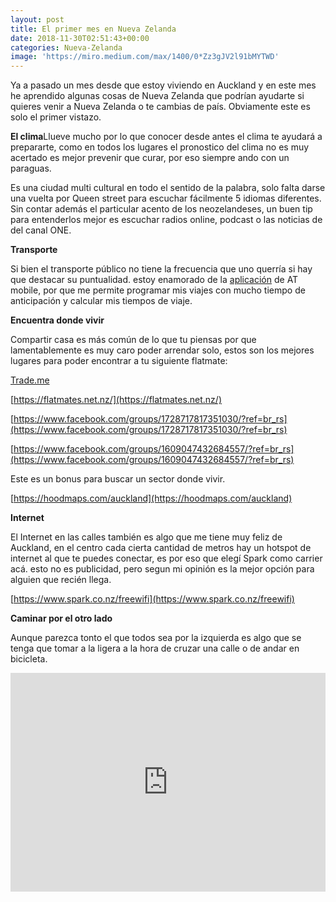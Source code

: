 ```yaml
---
layout: post
title: El primer mes en Nueva Zelanda
date: 2018-11-30T02:51:43+00:00
categories: Nueva-Zelanda
image: 'https://miro.medium.com/max/1400/0*Zz3gJV2l91bMYTWD'
---
```

Ya a pasado un mes desde que estoy viviendo en Auckland y en este mes he aprendido algunas cosas de Nueva Zelanda que podrían ayudarte si quieres venir a Nueva Zelanda o te cambias de país. Obviamente este es solo el primer vistazo.

**El clima**Llueve mucho por lo que conocer desde antes el clima te ayudará a prepararte, como en todos los lugares el pronostico del clima no es muy acertado es mejor prevenir que curar, por eso siempre ando con un paraguas.

Es una ciudad multi cultural en todo el sentido de la palabra, solo falta darse una vuelta por Queen street para escuchar fácilmente 5 idiomas diferentes. Sin contar además el particular acento de los neozelandeses, un buen tip para entenderlos mejor es escuchar radios online, podcast o las noticias de del canal ONE.

**Transporte**

Si bien el transporte público no tiene la frecuencia que uno querría si hay que destacar su puntualidad. estoy enamorado de la [aplicación](https://at.govt.nz/bus-train-ferry/more-services/mobile-services/) de AT mobile, por que me permite programar mis viajes con mucho tiempo de anticipación y calcular mis tiempos de viaje.

**Encuentra donde vivir**

Compartir casa es más común de lo que tu piensas por que lamentablemente es muy caro poder arrendar solo, estos son los mejores lugares para poder encontrar a tu siguiente flatmate:

[Trade.me](http://trade.me/)

[https://flatmates.net.nz/](https://flatmates.net.nz/)

[https://www.facebook.com/groups/1728717817351030/?ref=br_rs](https://www.facebook.com/groups/1728717817351030/?ref=br_rs)

[https://www.facebook.com/groups/1609047432684557/?ref=br_rs](https://www.facebook.com/groups/1609047432684557/?ref=br_rs)

Este es un bonus para buscar un sector donde vivir.

[https://hoodmaps.com/auckland](https://hoodmaps.com/auckland)

**Internet**

El Internet en las calles también es algo que me tiene muy feliz de Auckland, en el centro cada cierta cantidad de metros hay un hotspot de internet al que te puedes conectar, es por eso que elegí Spark como carrier acá. esto no es publicidad, pero segun mi opinión es la mejor opción para alguien que recién llega.

[https://www.spark.co.nz/freewifi](https://www.spark.co.nz/freewifi)

**Caminar por el otro lado**

Aunque parezca tonto el que todos sea por la izquierda es algo que se tenga que tomar a la ligera a la hora de cruzar una calle o de andar en bicicleta.

<iframe width="100%" height="350" src="https://www.youtube.com/embed/uq09Nm05g8Y" frameborder="0" allowfullscreen></iframe>
